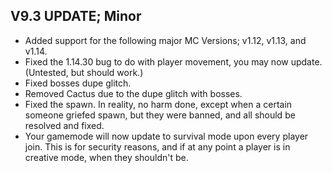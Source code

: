 ## V9.3 UPDATE; Minor

- Added support for the following major MC Versions; v1.12, v1.13, and v1.14.
- Fixed the 1.14.30 bug to do with player movement, you may now update. (Untested, but should work.)
- Fixed bosses dupe glitch.
- Removed Cactus due to the dupe glitch with bosses.
- Fixed the spawn. In reality, no harm done, except when a certain someone griefed spawn, but they were banned, and all should be resolved and fixed.
- Your gamemode will now update to survival mode upon every player join. This is for security reasons, and if at any point a player is in creative mode, when they shouldn't be.
